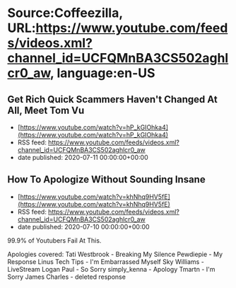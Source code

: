 # Source:Coffeezilla, URL:https://www.youtube.com/feeds/videos.xml?channel_id=UCFQMnBA3CS502aghlcr0_aw, language:en-US

## Get Rich Quick Scammers Haven't Changed At All, Meet Tom Vu
 - [https://www.youtube.com/watch?v=hP_kGIOhka4](https://www.youtube.com/watch?v=hP_kGIOhka4)
 - RSS feed: https://www.youtube.com/feeds/videos.xml?channel_id=UCFQMnBA3CS502aghlcr0_aw
 - date published: 2020-07-11 00:00:00+00:00



## How To Apologize Without Sounding Insane
 - [https://www.youtube.com/watch?v=khNhq9HV5fE](https://www.youtube.com/watch?v=khNhq9HV5fE)
 - RSS feed: https://www.youtube.com/feeds/videos.xml?channel_id=UCFQMnBA3CS502aghlcr0_aw
 - date published: 2020-07-10 00:00:00+00:00

99.9% of Youtubers Fail At This.

Apologies covered: 
Tati Westbrook - Breaking My Silence
Pewdiepie - My Response
Linus Tech Tips - I'm Embarrassed Myself
Sky Williams - LiveStream
Logan Paul - So Sorry
simply_kenna - Apology
Tmartn - I'm Sorry
James Charles - deleted response

